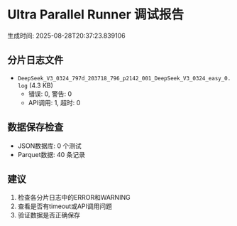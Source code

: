 # Ultra Parallel Runner 调试报告

生成时间: 2025-08-28T20:37:23.839106

## 分片日志文件

- `DeepSeek_V3_0324_797d_203718_796_p2142_001_DeepSeek_V3_0324_easy_0.log` (4.3 KB)
  - 错误: 0, 警告: 0
  - API调用: 1, 超时: 0

## 数据保存检查

- JSON数据库: 0 个测试
- Parquet数据: 40 条记录

## 建议

1. 检查各分片日志中的ERROR和WARNING
2. 查看是否有timeout或API调用问题
3. 验证数据是否正确保存
